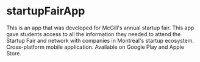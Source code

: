 # startupFairApp
This is an app that was developed for McGill's annual startup fair. This app gave students access to all the information they needed to attend the Startup Fair and network with companies in Montreal's startup ecosystem. Cross-platform mobile application. Available on Google Play and Apple Store.
